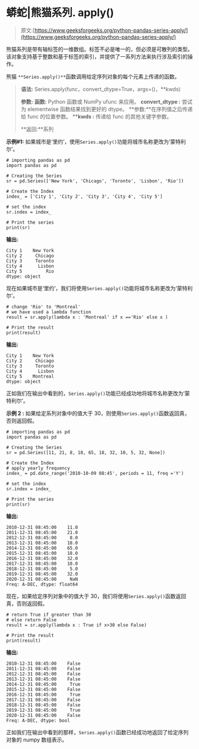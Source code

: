 # 蟒蛇|熊猫系列. apply()

> 原文:[https://www.geeksforgeeks.org/python-pandas-series-apply/](https://www.geeksforgeeks.org/python-pandas-series-apply/)

熊猫系列是带有轴标签的一维数组。标签不必是唯一的，但必须是可散列的类型。该对象支持基于整数和基于标签的索引，并提供了一系列方法来执行涉及索引的操作。

熊猫 `**Series.apply()**`函数调用给定序列对象的每个元素上传递的函数。

> **语法:** Series.apply(func，convert_dtype=True，args=()，**kwds)
> 
> **参数:**
> **函数:** Python 函数或 NumPy ufunc 来应用。
> **convert_dtype :** 尝试为 elementwise 函数结果找到更好的 dtype。
> **参数:**在序列值之后传递给 func 的位置参数。
> ****kwds :** 传递给 func 的其他关键字参数。
> 
> **返回:**系列

**示例#1:** 如果城市是‘里约’，使用`Series.apply()`功能将城市名称更改为‘蒙特利尔’。

```
# importing pandas as pd
import pandas as pd

# Creating the Series
sr = pd.Series(['New York', 'Chicago', 'Toronto', 'Lisbon', 'Rio'])

# Create the Index
index_ = ['City 1', 'City 2', 'City 3', 'City 4', 'City 5'] 

# set the index
sr.index = index_

# Print the series
print(sr)
```

**输出:**

```
City 1    New York
City 2     Chicago
City 3     Toronto
City 4      Lisbon
City 5         Rio
dtype: object
```

现在如果城市是‘里约’，我们将使用`Series.apply()`功能将城市名称更改为‘蒙特利尔’。

```
# change 'Rio' to 'Montreal'
# we have used a lambda function
result = sr.apply(lambda x : 'Montreal' if x =='Rio' else x )

# Print the result
print(result)
```

**输出:**

```
City 1    New York
City 2     Chicago
City 3     Toronto
City 4      Lisbon
City 5    Montreal
dtype: object
```

正如我们在输出中看到的，`Series.apply()`功能已经成功地将城市名称更改为‘蒙特利尔’。

**示例 2 :** 如果给定系列对象中的值大于 30，则使用`Series.apply()`函数返回真，否则返回假。

```
# importing pandas as pd
import pandas as pd

# Creating the Series
sr = pd.Series([11, 21, 8, 18, 65, 18, 32, 10, 5, 32, None])

# Create the Index
# apply yearly frequency
index_ = pd.date_range('2010-10-09 08:45', periods = 11, freq ='Y')

# set the index
sr.index = index_

# Print the series
print(sr)
```

**输出:**

```
2010-12-31 08:45:00    11.0
2011-12-31 08:45:00    21.0
2012-12-31 08:45:00     8.0
2013-12-31 08:45:00    18.0
2014-12-31 08:45:00    65.0
2015-12-31 08:45:00    18.0
2016-12-31 08:45:00    32.0
2017-12-31 08:45:00    10.0
2018-12-31 08:45:00     5.0
2019-12-31 08:45:00    32.0
2020-12-31 08:45:00     NaN
Freq: A-DEC, dtype: float64
```

现在，如果给定序列对象中的值大于 30，我们将使用`Series.apply()`函数返回真，否则返回假。

```
# return True if greater than 30
# else return False
result = sr.apply(lambda x : True if x>30 else False)

# Print the result
print(result)
```

**输出:**

```
2010-12-31 08:45:00    False
2011-12-31 08:45:00    False
2012-12-31 08:45:00    False
2013-12-31 08:45:00    False
2014-12-31 08:45:00     True
2015-12-31 08:45:00    False
2016-12-31 08:45:00     True
2017-12-31 08:45:00    False
2018-12-31 08:45:00    False
2019-12-31 08:45:00     True
2020-12-31 08:45:00    False
Freq: A-DEC, dtype: bool
```

正如我们在输出中看到的那样，`Series.apply()`函数已经成功地返回了给定序列对象的 numpy 数组表示。